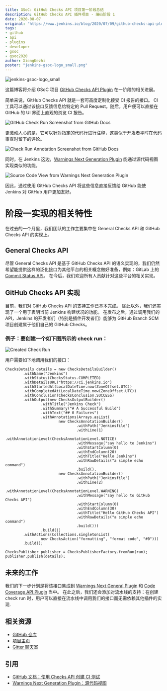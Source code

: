 ```yaml
---
title: GSoC: GitHub Checks API 项目第一阶段总结
description: GitHub Checks API 插件项目 - 编码阶段 1
date: 2020-08-07
original: "https://www.jenkins.io/blog/2020/07/09/github-checks-api-plugin-coding-phase-1/"
tags:
- github
- api
- plugins
- developer
- gsoc
- gsoc2020
author: XiongKezhi
poster: "jenkins-gsoc-logo_small.png"
---
```


![jenkins-gsoc-logo_small](jenkins-gsoc-logo_small.png)

这篇博客将介绍 GSoC 项目 [GitHub Checks API Plugin](https://www.jenkins.io/projects/gsoc/2020/projects/github-checks/) 在一阶段的相关进展。

简单来说，GitHub Checks API 就是一套可高度定制化接受 CI 报告的接口。
CI 工具可以通过该接口反馈信息给特定的 Pull Request，随后，用户便可以直接在 GitHub 的 UI 界面上直观的浏览 CI 报告。

![GitHub Check Run Screenshot from GitHub Docs](github-check-run.png)

更激动人心的是，它可以针对指定的代码行进行注释，这类似于开发者平时在代码审查时留下的评论。

![Check Run Annotation Screenshot from GitHub Docs](github-check-annotations.png)

同时，在 Jenkins 这边，[Warnings Next Generation Plugin](https://plugins.jenkins.io/warnings-ng/) 能通过源代码视图实现类似的功能。

![Source Code View from Warnings Next Generation Plugin](source-view.png)

因此，通过使用 GitHub Checks API 将这些信息直接反馈给 GitHub 能使 Jenkins 对 GitHub 用户更加友好。

# 阶段一实现的相关特性

在过去的一个月里，我们团队的工作主要集中在 General Checks API 和 GitHub Checks API 的实现上。

## General Checks API

尽管 General Checks API 是基于 GitHub Checks API 的语义实现的，我们仍然希望能提供这样的泛化接口为其他平台的相关概念做好准备，例如：GitLab 上的 [Commit Status API](https://docs.gitlab.com/ee/api/commits.html#commit-status)。
在今后，我们欢迎所有人贡献针对这些平台的相关实现。

## GitHub Checks API 实现

目前，我们对 GitHub Checks API 的支持工作已基本完成。
除此以外，我们还实现了一个用于表明当前 Jenkins 构建状况的功能。
在发布之后，通过调用我们的 API，Jenkins 的开发者们（特别是插件开发者们）能够为 GitHub Branch SCM 项目创建属于他们自己的 GitHub Checks。

### 例子：要创建一个如下图所示的 check run：

![Created Check Run](created-check-run.png)

用户需要如下地调用我们的接口：

```
ChecksDetails details = new ChecksDetailsBuilder()
        .withName("Jenkins")
        .withStatus(ChecksStatus.COMPLETED)
        .withDetailsURL("https://ci.jenkins.io")
        .withStartedAt(LocalDateTime.now(ZoneOffset.UTC))
        .withCompletedAt(LocalDateTime.now(ZoneOffset.UTC))
        .withConclusion(ChecksConclusion.SUCCESS)
        .withOutput(new ChecksOutputBuilder()
                .withTitle("Jenkins Check")
                .withSummary("# A Successful Build")
                .withText("## 0 Failures")
                .withAnnotations(Arrays.asList(
                        new ChecksAnnotationBuilder()
                                .withPath("Jenkinsfile")
                                .withLine(1)
                                .withAnnotationLevel(ChecksAnnotationLevel.NOTICE)
                                .withMessage("say hello to Jenkins")
                                .withStartColumn(0)
                                .withEndColumn(20)
                                .withTitle("Hello Jenkins")
                                .withRawDetails("a simple echo command")
                                .build(),
                        new ChecksAnnotationBuilder()
                                .withPath("Jenkinsfile")
                                .withLine(2)
                                .withAnnotationLevel(ChecksAnnotationLevel.WARNING)
                                .withMessage("say hello to GitHub Checks API")
                                .withStartColumn(0)
                                .withEndColumn(30)
                                .withTitle("Hello GitHub Checks API")
                                .withRawDetails("a simple echo command")
                                .build()))
                .build())
        .withActions(Collections.singletonList(
                new ChecksAction("formatting", "format code", "#0")))
        .build();

ChecksPublisher publisher = ChecksPublisherFactory.fromRun(run);
publisher.publish(details);
```

## 未来的工作

我们的下一步计划是将该接口集成到 [Warnings Next General Plugin](https://plugins.jenkins.io/warnings-ng/) 和 [Code Coverage API Plugin](https://plugins.jenkins.io/code-coverage-api/) 当中。
在此之后，我们还会添加对流水线的支持：在创建 check run 时，用户可以直接在流水线中调用我们的接口而无需依赖其他插件的实现.

## 相关资源

* [GitHub 仓库](https://github.com/jenkinsci/checks-api-plugin)
* [项目主页](https://www.jenkins.io/projects/gsoc/2020/projects/github-checks/)
* [Gitter 聊天室](https://gitter.im/jenkinsci/github-checks-api)

## 引用

* [GitHub 文档：使用 Checks API 创建 CI 测试](https://docs.github.com/en/developers/apps/creating-ci-tests-with-the-checks-api)
* [Warnings Next Generation Plugin：源代码视图](https://github.com/jenkinsci/warnings-ng-plugin/blob/master/doc/Documentation.md#source-code-view)
